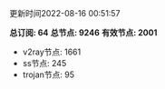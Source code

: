 更新时间2022-08-16 00:51:57

**总订阅: 64**
**总节点: 9246**
**有效节点: 2001**
- v2ray节点: 1661
- ss节点: 245
- trojan节点: 95
